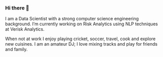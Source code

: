 ### Hi there 👋

I am a Data Scientist with a strong computer science engineering background. I’m currently working on Risk Analytics using NLP techniques at Verisk Analytics. 


When not at work I enjoy playing cricket, soccer, travel, cook and explore new cuisines. I am an amateur DJ; I love mixing tracks and play for friends and family. 
